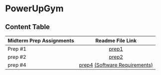 # PowerUpGym

## Content Table

| Midterm Prep Assignments |                        Readme File Link                        |
|:-------------------------|:--------------------------------------------------------------:|
| Prep #1                  |                [prep1](./readmeFiles/Prep1.md)                 |
| prep #2                  |                [prep2](./readmeFiles/prep2.md)                 |
| prep #4                  | [prep4](./readmeFiles/prep4.md) [(Software Requirements)](./readmeFiles/requirements.md) |

